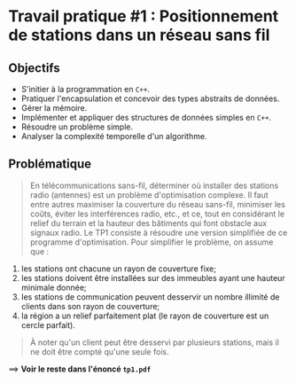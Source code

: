
# Travail pratique #1 : Positionnement de stations dans un réseau sans fil
## Objectifs
- S'initier à la programmation en `C++`.
- Pratiquer l'encapsulation et concevoir des types abstraits de données.
- Gérer la mémoire.
- Implémenter et appliquer des structures de données simples en `C++`.
- Résoudre un problème simple.
- Analyser la complexité temporelle d'un algorithme.

## Problématique
> En télécommunications sans-fil, déterminer où installer des stations 
> radio (antennes) est un problème d'optimisation complexe. Il faut entre autres maximiser la couverture du réseau sans-fil, minimiser les coûts, éviter les interférences radio, etc., et ce, tout en considérant le relief du terrain et la hauteur des bâtiments qui font obstacle aux signaux radio.
> Le TP1 consiste à résoudre une version simplifiée de ce programme 
> d'optimisation. Pour simplifier le problème, on assume que :
1. les stations ont chacune un rayon de couverture fixe;
2. les stations doivent être installées sur des immeubles ayant une hauteur
minimale donnée;
3. les stations de communication peuvent desservir un nombre illimité de 
   clients dans son rayon de couverture;
4. la région a un relief parfaitement plat (le rayon de couverture est un 
   cercle parfait).
>À noter qu'un client peut être desservi par plusieurs stations, mais il 
> ne doit être compté qu'une seule fois.

⟹ **Voir le reste dans l'énoncé `tp1.pdf`**